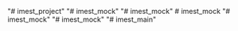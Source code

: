 "# imest_project" 
"# imest_mock" 
"# imest_mock" 
#   i m e s t _ m o c k  
 "# imest_mock" 
"# imest_mock" 
"# imest_main" 
